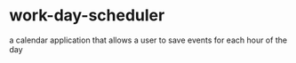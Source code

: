 # work-day-scheduler
a calendar application that allows a user to save events for each hour of the day
